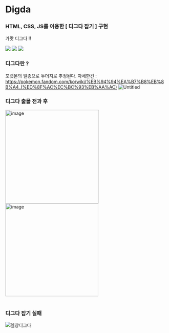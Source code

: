 # Digda
### HTML, CSS, JS를 이용한  [ 디그다 잡기 ] 구현

가랏 디그다 !!

<div> <img src="https://user-images.githubusercontent.com/78525973/161313493-36800b28-45a8-4b7a-9846-78f6bb459efe.png"> <img src="https://user-images.githubusercontent.com/78525973/161313813-6e7f0b48-81b0-4a1e-827f-57175a059984.png"> <img src="https://user-images.githubusercontent.com/78525973/161314418-76b51c20-9aac-44a5-93ac-1016d915ef97.png"</div>

### 디그다란 ?
포켓몬의 일종으로 두더지로 추정된다. 자세한건 : https://pokemon.fandom.com/ko/wiki/%EB%94%94%EA%B7%B8%EB%8B%A4_(%ED%8F%AC%EC%BC%93%EB%AA%AC)
![Untitled](https://user-images.githubusercontent.com/78525973/161256278-c87a8b8e-ab39-4484-a855-50ecdaa47e74.png)</br>

### 디그다 출몰 전과 후 
<div> <img width="292" alt="image" src="https://user-images.githubusercontent.com/78525973/161259821-8a9d9261-55b3-4657-a7db-4fa54234f1d4.png">
<img width="290" alt="image" src="https://user-images.githubusercontent.com/78525973/161260015-d79dc4d7-d9a5-41e1-a73e-d6018cbaf903.png"> </div></br>

### 디그다 잡기 실패 </br>
![헬창디그다](https://user-images.githubusercontent.com/78525973/161260405-891ae6c8-3572-48d4-979f-0c47bd76de47.png)
